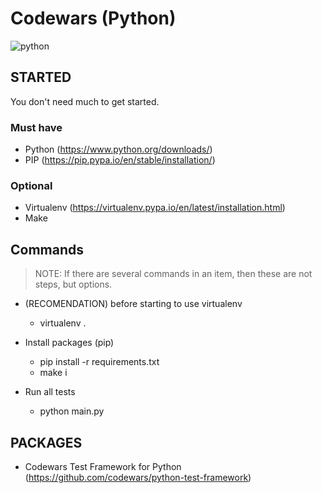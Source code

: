 # Codewars (Python)

<img src="https://www.python.org/static/community_logos/python-logo.png" alt="python" align="center"/>

## STARTED

You don't need much to get started.

### Must have

- Python (https://www.python.org/downloads/)
- PIP (https://pip.pypa.io/en/stable/installation/)

### Optional

- Virtualenv (https://virtualenv.pypa.io/en/latest/installation.html)
- Make


## Commands

> NOTE: If there are several commands in an item, then these are not steps, but options.

- (RECOMENDATION) before starting to use virtualenv 
  - virtualenv .

- Install packages (pip) 
  - pip install -r requirements.txt
  - make i

- Run all tests 
  - python main.py

## PACKAGES

- Codewars Test Framework for Python (https://github.com/codewars/python-test-framework)
